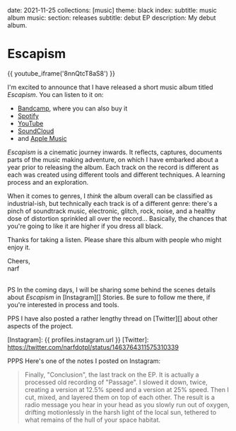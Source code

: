 date: 2021-11-25
collections: [music]
theme: black
index:
  subtitle: music album
music:
  section: releases
  subtitle: debut EP
description: My debut album.

Escapism
========

{{ youtube_iframe('8nnQtcT8aS8') }}

I'm excited to announce that I have released a short music album titled *Escapism*. You can listen to it on:

- [Bandcamp](https://narfdotpl.bandcamp.com/album/escapism), where you can also buy it
- [Spotify](https://open.spotify.com/album/1O3Hl28AuRnaBhk6mOWLWK)
- [YouTube](https://www.youtube.com/watch?v=8nnQtcT8aS8)
- [SoundCloud](https://soundcloud.com/narfdotpl/sets/escapism)
- and [Apple Music](https://music.apple.com/pl/album/escapism-ep/1593483523)

*Escapism* is a cinematic journey inwards. It reflects, captures, documents parts of the music making adventure, on which I have embarked about a year prior to releasing the album. Each track on the record is different as each was created using different tools and different techniques. A learning process and an exploration.

When it comes to genres, I *think* the album overall can be classified as industrial-ish, but technically each track is of a different genre: there's a pinch of soundtrack music, electronic, glitch, rock, noise, and a healthy dose of distortion sprinkled all over the record... Basically, the chances that you're going to like it are higher if you dress all black.

Thanks for taking a listen. Please share this album with people who might enjoy it.

Cheers,<br/>narf

<br/>PS In the coming days, I will be sharing some behind the scenes details about *Escapism* in [Instagram][] Stories. Be sure to follow me there, if you're interested in process and tools.

PPS I have also posted a rather lengthy thread on [Twitter][] about other aspects of the project.

  [Instagram]: {{ profiles.instagram.url }}
  [Twitter]: https://twitter.com/narfdotpl/status/1463764311575310339


PPPS Here's one of the notes I posted on Instagram:

> Finally, "Conclusion", the last track on the EP. It is actually a processed old recording of "Passage". I slowed it down, twice, creating a version at 12.5% speed and a version at 25% speed. Then I cut, mixed, and layered them on top of each other. The result is a radio message you hear in your head as you slowly run out of oxygen, drifting motionlessly in the harsh light of the local sun, tethered to what remains of the hull of your space habitat.
